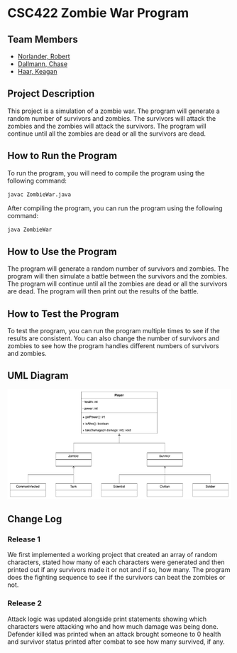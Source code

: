 # CSC422 Zombie War Program

## Team Members

- [Norlander, Robert](shamotar@csp.edu)
- [Dallmann, Chase](dallmanc@csp.edu)
- [Haar, Keagan](haark@csp.edu)

## Project Description

This project is a simulation of a zombie war. The program will generate a random number of survivors and zombies. The survivors will attack the zombies and the zombies will attack the survivors. The program will continue until all the zombies are dead or all the survivors are dead.

## How to Run the Program

To run the program, you will need to compile the program using the following command:

```bash
javac ZombieWar.java
```

After compiling the program, you can run the program using the following command:

```bash
java ZombieWar
```

## How to Use the Program

The program will generate a random number of survivors and zombies. The program will then simulate a battle between the survivors and the zombies. The program will continue until all the zombies are dead or all the survivors are dead. The program will then print out the results of the battle.

## How to Test the Program

To test the program, you can run the program multiple times to see if the results are consistent. You can also change the number of survivors and zombies to see how the program handles different numbers of survivors and zombies.

## UML Diagram

![UML Diagram](static/ZombieWar_UML.png)

## Change Log

### Release 1

We first implemented a working project that created an array of random characters, stated how many of each characters were generated and then printed out if any survivors made it or not and if so, how many. The program does the fighting sequence to see if the survivors can beat the zombies or not.

### Release 2

Attack logic was updated alongside print statements showing which characters were attacking who and how much damage was being done. Defender killed was printed when an attack brought someone to 0 health and survivor status printed after combat to see how many survived, if any.

